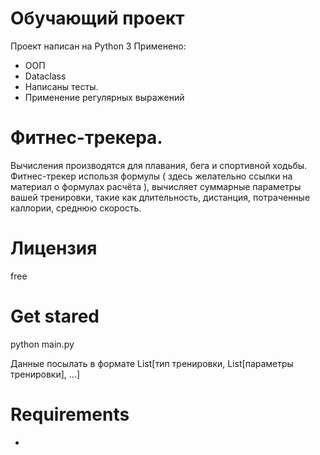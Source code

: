 # Обучающий проект
Проект написан на Python 3
Применено:
* ООП
* Dataclass
* Написаны тесты.
* Применение регулярных выражений 

# Фитнес-трекера. 

Вычисления производятся для плавания, бега и спортивной ходьбы. 
Фитнес-трекер использя формулы ( здесь желательно ссылки на материал о формулах расчёта ), вычисляет суммарные параметры вашей тренировки, такие как длительность, дистанция, потраченные каллории, среднюю скорость.

# Лицензия
free

# Get stared
   python main.py

Данные посылать в формате List[тип тренировки, List[параметры тренировки], ...]

# Requirements
-

